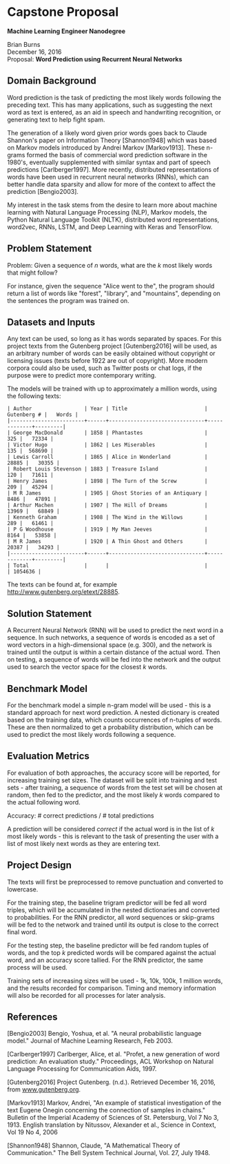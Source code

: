 
# Capstone Proposal

<!-- this is the initial draft with the rubric in comments - the final version
was put into in libreoffice -->


**Machine Learning Engineer Nanodegree**

Brian Burns  
December 16, 2016  
Proposal: **Word Prediction using Recurrent Neural Networks**  

<!-- (approx. 2-3 pages) -->


## Domain Background

<!-- (approx. 1-2 paragraphs) -->
<!--
In this section, provide brief details on the background information of the
domain from which the project is proposed.

Historical information relevant to the project should be included.

It should be clear how or why a problem in the domain can or should be solved.

Related academic research should be appropriately cited in this section,
including why that research is relevant.

Additionally, a discussion of your personal motivation for investigating a
particular problem in the domain is encouraged but not required.
-->

Word prediction is the task of predicting the most likely words following the
preceding text. This has many applications, such as suggesting the next word as
text is entered, as an aid in speech and handwriting recognition, or generating
text to help fight spam.

The generation of a likely word given prior words goes back to Claude Shannon's
paper on Information Theory [Shannon1948] which was based on Markov models
introduced by Andrei Markov [Markov1913]. These n-grams formed the basis of
commercial word prediction software in the 1980's, eventually supplemented with
similar syntax and part of speech predictions [Carlberger1997]. More recently,
distributed representations of words have been used in recurrent neural networks
(RNNs), which can better handle data sparsity and allow for more of the context
to affect the prediction [Bengio2003].

My interest in the task stems from the desire to learn more about machine
learning with Natural Language Processing (NLP), Markov models, the Python
Natural Language Toolkit (NLTK), distributed word representations, word2vec,
RNNs, LSTM, and Deep Learning with Keras and TensorFlow.


## Problem Statement

<!-- (approx. 1 paragraph) -->
<!--
In this section, clearly describe the problem that is to be solved.

The problem described should be well defined and should have at least one relevant potential solution.

Additionally, describe the problem thoroughly such that it is clear that the problem is
- quantifiable (the problem can be expressed in mathematical or logical terms) ,
- measurable (the problem can be measured by some metric and clearly observed), and
- replicable (the problem can be reproduced and occurs more than once).
-->

Problem: Given a sequence of *n* words, what are the *k* most likely words that
might follow?

For instance, given the sequence "Alice went to the", the program should return
a list of words like "forest", "library", and "mountains", depending on the
sentences the program was trained on.


## Datasets and Inputs

<!-- (approx. 2-3 paragraphs) -->
<!--
In this section, the dataset(s) and/or input(s) being considered for the
project should be thoroughly described, such as how they relate to the problem
and why they should be used.

Information such as how the dataset or input is (was) obtained, and the
characteristics of the dataset or input, should be included with relevant
references and citations as necessary.

It should be clear how the dataset(s) or input(s) will be used in the project
and whether their use is appropriate given the context of the problem.
-->

Any text can be used, so long as it has words separated by spaces. For this
project texts from the Gutenberg project [Gutenberg2016] will be used, as an
arbitrary number of words can be easily obtained without copyright or licensing
issues (texts before 1922 are out of copyright). More modern corpora could also
be used, such as Twitter posts or chat logs, if the purpose were to predict more
contemporary writing.

The models will be trained with up to approximately a million words, using the
following texts:

    | Author                 | Year | Title                         | Gutenberg # |   Words |
    |------------------------+------+-------------------------------+-------------+---------|
    | George MacDonald       | 1858 | Phantastes                    |         325 |   72334 |
    | Victor Hugo            | 1862 | Les Miserables                |         135 |  568690 |
    | Lewis Carroll          | 1865 | Alice in Wonderland           |       28885 |   30355 |
    | Robert Louis Stevenson | 1883 | Treasure Island               |         120 |   71611 |
    | Henry James            | 1898 | The Turn of the Screw         |         209 |   45294 |
    | M R James              | 1905 | Ghost Stories of an Antiquary |        8486 |   47891 |
    | Arthur Machen          | 1907 | The Hill of Dreams            |       13969 |   68849 |
    | Kenneth Graham         | 1908 | The Wind in the Willows       |         289 |   61461 |
    | P G Woodhouse          | 1919 | My Man Jeeves                 |        8164 |   53858 |
    | M R James              | 1920 | A Thin Ghost and Others       |       20387 |   34293 |
    |------------------------+------+-------------------------------+-------------+---------|
    | Total                  |      |                               |             | 1054636 |

The texts can be found at, for example http://www.gutenberg.org/etext/28885.


## Solution Statement

<!-- (approx. 1 paragraph) -->
<!--
In this section, clearly describe a solution to the problem.

The solution should be applicable to the project domain and appropriate for the
dataset(s) or input(s) given.

Additionally, describe the solution thoroughly such that it is clear that the solution is
- quantifiable (the solution can be expressed in mathematical or logical terms) ,
- measurable (the solution can be measured by some metric and clearly observed), and
- replicable (the solution can be reproduced and occurs more than once).
-->

A Recurrent Neural Network (RNN) will be used to predict the next word in a
sequence. In such networks, a sequence of words is encoded as a set of word
vectors in a high-dimensional space (e.g. 300), and the network is trained until
the output is within a certain distance of the actual word. Then on testing, a
sequence of words will be fed into the network and the output used to search the
vector space for the closest *k* words.


## Benchmark Model

<!-- (approximately 1-2 paragraphs) -->
<!--
In this section, provide the details for a benchmark model or result that
relates to the domain, problem statement, and intended solution.

Ideally, the benchmark model or result contextualizes existing methods or known
information in the domain and problem given, which could then be objectively
compared to the solution.

Describe how the benchmark model or result is measurable (can be measured by
some metric and clearly observed) with thorough detail. <<<<<<<<
-->

For the benchmark model a simple n-gram model will be used - this is a standard
approach for next word prediction. A nested dictionary is created based on the
training data, which counts occurrences of n-tuples of words. These are then
normalized to get a probability distribution, which can be used to predict the
most likely words following a sequence.


## Evaluation Metrics

<!-- (approx. 1-2 paragraphs) -->
<!--
In this section, propose at least one evaluation metric that can be used to
quantify the performance of both the benchmark model and the solution model.

The evaluation metric(s) you propose should be appropriate given the context of
the data, the problem statement, and the intended solution.

Describe how the evaluation metric(s) are derived and provide an example of
their mathematical representations (if applicable).

Complex evaluation metrics should be clearly defined and quantifiable (can be
expressed in mathematical or logical terms).

-->

For evaluation of both approaches, the accuracy score will be reported, for
increasing training set sizes. The dataset will be split into training and test
sets - after training, a sequence of words from the test set will be chosen at
random, then fed to the predictor, and the most likely *k* words compared to the
actual following word.

Accuracy: # correct predictions / # total predictions

A prediction will be considered *correct* if the actual word is in the list of
*k* most likely words - this is relevant to the task of presenting the user with
a list of most likely next words as they are entering text.


## Project Design

<!-- (approx. 1 page) -->
<!--
In this final section, summarize a theoretical workflow for approaching a
solution given the problem.

Provide thorough discussion for what strategies you may consider employing, what
analysis of the data might be required before being used, or which algorithms
will be considered for your implementation.

The workflow and discussion that you provide should align with the qualities of
the previous sections.

Additionally, you are encouraged to include small visualizations, pseudocode, or
diagrams to aid in describing the project design, but it is not required.

The discussion should clearly outline your intended workflow of the capstone
project.

-->

The texts will first be preprocessed to remove punctuation and converted to
lowercase.

For the training step, the baseline trigram predictor will be fed all word
triples, which will be accumulated in the nested dictionaries and converted to
probabilities. For the RNN predictor, all word sequences or skip-grams will be
fed to the network and trained until its output is close to the correct final
word.

For the testing step, the baseline predictor will be fed random tuples of words,
and the top *k* predicted words will be compared against the actual word, and an
accuracy score tallied. For the RNN predictor, the same process will be used.

Training sets of increasing sizes will be used - 1k, 10k, 100k, 1 million words,
and the results recorded for comparison. Timing and memory information will also
be recorded for all processes for later analysis.

<!-- --- -->

<!-- Before submitting your proposal, ask yourself. . . -->

<!-- Does the proposal you have written follow a well-organized structure similar to that of the project template? -->
<!-- Is each section (particularly Solution Statement and Project Design) written in a clear, concise and specific fashion? Are there any ambiguous terms or phrases that need clarification? -->
<!-- Would the intended audience of your project be able to understand your proposal? -->
<!-- Have you properly proofread your proposal to assure there are minimal grammatical and spelling mistakes? -->
<!-- Are all the resources used for this project correctly cited and referenced? -->


## References

<!-- [TD03] Erik F. Tjong Kim Sang and Fien De Meulder, Introduction to the CoNLL-2003 Shared Task: Language-Independent Named Entity Recognition. In: Proceedings of CoNLL-2003, Edmonton, Canada, 2003, pp. 142-147. -->

[Bengio2003] Bengio, Yoshua, et al. "A neural probabilistic language model." Journal of Machine Learning Research, Feb 2003.

[Carlberger1997] Carlberger, Alice, et al. "Profet, a new generation of word prediction: An evaluation study." Proceedings, ACL Workshop on Natural Language Processing for Communication Aids, 1997.

[Gutenberg2016] Project Gutenberg. (n.d.). Retrieved December 16, 2016, from www.gutenberg.org. 

[Markov1913] Markov, Andrei, "An example of statistical investigation of the text Eugene Onegin concerning the connection of samples in chains." Bulletin of the Imperial Academy of Sciences of St. Petersburg, Vol 7 No 3, 1913. English translation by Nitussov, Alexander et al., Science in Context, Vol 19 No 4, 2006

[Shannon1948] Shannon, Claude, "A Mathematical Theory of Communication." The Bell System Technical Journal, Vol. 27, July 1948.

